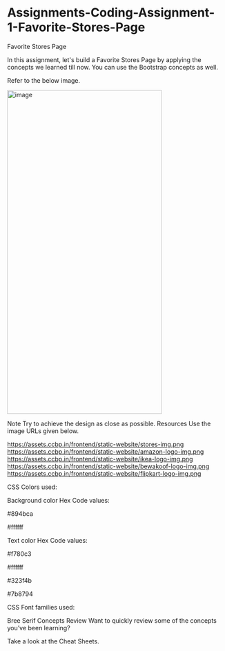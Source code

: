 # Assignments-Coding-Assignment-1-Favorite-Stores-Page

Favorite Stores Page

In this assignment, let's build a Favorite Stores Page by applying the concepts we learned till now. You can use the Bootstrap concepts as well.

Refer to the below image.

<img width="358" height="751" alt="image" src="https://github.com/user-attachments/assets/abefbdba-ab46-4edc-9ec9-72254414395d" />


Note
Try to achieve the design as close as possible.
Resources
Use the image URLs given below.


https://assets.ccbp.in/frontend/static-website/stores-img.png
https://assets.ccbp.in/frontend/static-website/amazon-logo-img.png
https://assets.ccbp.in/frontend/static-website/ikea-logo-img.png
https://assets.ccbp.in/frontend/static-website/bewakoof-logo-img.png
https://assets.ccbp.in/frontend/static-website/flipkart-logo-img.png

CSS Colors used:

Background color Hex Code values:

#894bca

#ffffff

Text color Hex Code values:

#f780c3

#ffffff

#323f4b

#7b8794

CSS Font families used:

Bree Serif
Concepts Review
Want to quickly review some of the concepts you’ve been learning?

Take a look at the Cheat Sheets.
